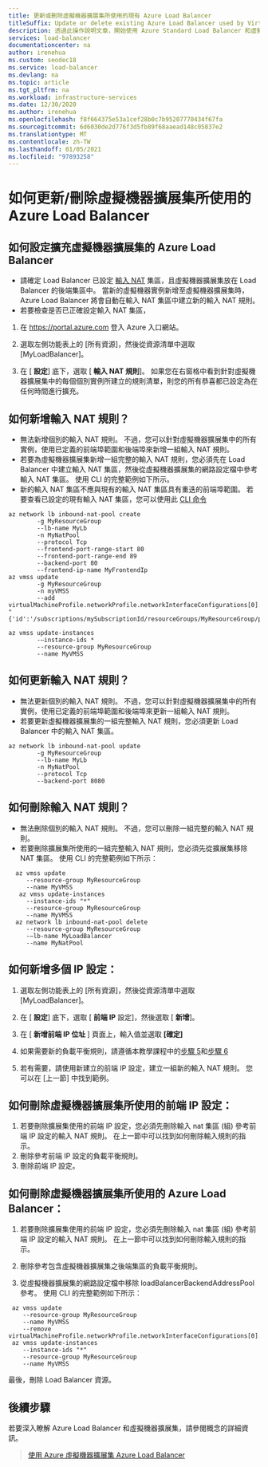 ```yaml
---
title: 更新或刪除虛擬機器擴展集所使用的現有 Azure Load Balancer
titleSuffix: Update or delete existing Azure Load Balancer used by Virtual Machine Scale Set
description: 透過此操作說明文章，開始使用 Azure Standard Load Balancer 和虛擬機器擴展集。
services: load-balancer
documentationcenter: na
author: irenehua
ms.custom: seodec18
ms.service: load-balancer
ms.devlang: na
ms.topic: article
ms.tgt_pltfrm: na
ms.workload: infrastructure-services
ms.date: 12/30/2020
ms.author: irenehua
ms.openlocfilehash: f8f664375e53a1cef28b0c7b95207770434f67fa
ms.sourcegitcommit: 6d6030de2d776f3d5fb89f68aaead148c05837e2
ms.translationtype: MT
ms.contentlocale: zh-TW
ms.lasthandoff: 01/05/2021
ms.locfileid: "97893258"
---
```

# <a name="how-to-updatedelete-azure-load-balancer-used-by-virtual-machine-scale-sets"></a>如何更新/刪除虛擬機器擴展集所使用的 Azure Load Balancer

## <a name="how-to-set-up-azure-load-balancer-for-scaling-out-virtual-machine-scale-sets"></a>如何設定擴充虛擬機器擴展集的 Azure Load Balancer
  * 請確定 Load Balancer 已設定 [輸入 NAT](https://docs.microsoft.com/cli/azure/network/lb/inbound-nat-pool?view=azure-cli-latest) 集區，且虛擬機器擴展集放在 Load Balancer 的後端集區中。 當新的虛擬機器實例新增至虛擬機器擴展集時，Azure Load Balancer 將會自動在輸入 NAT 集區中建立新的輸入 NAT 規則。 
  * 若要檢查是否已正確設定輸入 NAT 集區， 
  1. 在 https://portal.azure.com 登入 Azure 入口網站。
  
  1. 選取左側功能表上的 [所有資源]，然後從資源清單中選取 [MyLoadBalancer]。
  
  1. 在 [ **設定**] 底下，選取 [ **輸入 NAT 規則**]。
如果您在右窗格中看到針對虛擬機器擴展集中的每個個別實例所建立的規則清單，則您的所有恭喜都已設定為在任何時間進行擴充。

## <a name="how-to-add-inbound-nat-rules"></a>如何新增輸入 NAT 規則？ 
  * 無法新增個別的輸入 NAT 規則。 不過，您可以針對虛擬機器擴展集中的所有實例，使用已定義的前端埠範圍和後端埠來新增一組輸入 NAT 規則。
  * 若要為虛擬機器擴展集新增一組完整的輸入 NAT 規則，您必須先在 Load Balancer 中建立輸入 NAT 集區，然後從虛擬機器擴展集的網路設定檔中參考輸入 NAT 集區。 使用 CLI 的完整範例如下所示。
  * 新的輸入 NAT 集區不應與現有的輸入 NAT 集區具有重迭的前端埠範圍。 若要查看已設定的現有輸入 NAT 集區，您可以使用此 [CLI 命令](https://docs.microsoft.com/cli/azure/network/lb/inbound-nat-pool?view=azure-cli-latest#az_network_lb_inbound_nat_pool_list)
```azurecli-interactive
az network lb inbound-nat-pool create 
        -g MyResourceGroup 
        --lb-name MyLb
        -n MyNatPool 
        --protocol Tcp 
        --frontend-port-range-start 80 
        --frontend-port-range-end 89 
        --backend-port 80 
        --frontend-ip-name MyFrontendIp
az vmss update 
        -g MyResourceGroup 
        -n myVMSS 
        --add virtualMachineProfile.networkProfile.networkInterfaceConfigurations[0].ipConfigurations[0].loadBalancerInboundNatPools "{'id':'/subscriptions/mySubscriptionId/resourceGroups/MyResourceGroup/providers/Microsoft.Network/loadBalancers/MyLb/inboundNatPools/MyNatPool'}"
        
az vmss update-instances
        -–instance-ids *
        --resource-group MyResourceGroup
        --name MyVMSS
```
## <a name="how-to-update-inbound-nat-rules"></a>如何更新輸入 NAT 規則？ 
  * 無法更新個別的輸入 NAT 規則。 不過，您可以針對虛擬機器擴展集中的所有實例，使用已定義的前端埠範圍和後端埠來更新一組輸入 NAT 規則。
  * 若要更新虛擬機器擴展集的一組完整輸入 NAT 規則，您必須更新 Load Balancer 中的輸入 NAT 集區。 
```azurecli-interactive
az network lb inbound-nat-pool update 
        -g MyResourceGroup 
        --lb-name MyLb 
        -n MyNatPool
        --protocol Tcp 
        --backend-port 8080
```

## <a name="how-to-delete-inbound-nat-rules"></a>如何刪除輸入 NAT 規則？ 
* 無法刪除個別的輸入 NAT 規則。 不過，您可以刪除一組完整的輸入 NAT 規則。
* 若要刪除擴展集所使用的一組完整輸入 NAT 規則，您必須先從擴展集移除 NAT 集區。 使用 CLI 的完整範例如下所示：
```azurecli-interactive
  az vmss update
     --resource-group MyResourceGroup
     --name MyVMSS
   az vmss update-instances 
     --instance-ids "*" 
     --resource-group MyResourceGroup
     --name MyVMSS
  az network lb inbound-nat-pool delete
     --resource-group MyResourceGroup
     -–lb-name MyLoadBalancer
     --name MyNatPool
```

## <a name="how-to-add-multiple-ip-configurations"></a>如何新增多個 IP 設定：
1. 選取左側功能表上的 [所有資源]，然後從資源清單中選取 [MyLoadBalancer]。
   
1. 在 [ **設定**] 底下，選取 [ **前端 IP** 設定]，然後選取 [ **新增**]。
   
1. 在 [ **新增前端 IP 位址** ] 頁面上，輸入值並選取 **[確定]**

1. 如果需要新的負載平衡規則，請遵循本教學課程中的[步驟 5](https://docs.microsoft.com/azure/load-balancer/load-balancer-multiple-ip#step-5-configure-the-health-probe)和[步驟 6](https://docs.microsoft.com/azure/load-balancer/load-balancer-multiple-ip#step-5-configure-the-health-probe)

1. 若有需要，請使用新建立的前端 IP 設定，建立一組新的輸入 NAT 規則。 您可以在 [上一節] 中找到範例。

## <a name="how-to-delete-frontend-ip-configuration-used-by-virtual-machine-scale-set"></a>如何刪除虛擬機器擴展集所使用的前端 IP 設定： 
 1. 若要刪除擴展集使用的前端 IP 設定，您必須先刪除輸入 nat 集區 (組) 參考前端 IP 設定的輸入 NAT 規則。 在上一節中可以找到如何刪除輸入規則的指示。
 1. 刪除參考前端 IP 設定的負載平衡規則。 
 1. 刪除前端 IP 設定。
 

## <a name="how-to-delete-azure-load-balancer-used-by-virtual-machine-scale-set"></a>如何刪除虛擬機器擴展集所使用的 Azure Load Balancer： 
 1. 若要刪除擴展集使用的前端 IP 設定，您必須先刪除輸入 nat 集區 (組) 參考前端 IP 設定的輸入 NAT 規則。 在上一節中可以找到如何刪除輸入規則的指示。
 
 1. 刪除參考包含虛擬機器擴展集之後端集區的負載平衡規則。
 
 1. 從虛擬機器擴展集的網路設定檔中移除 loadBalancerBackendAddressPool 參考。 使用 CLI 的完整範例如下所示：
 ```azurecli-interactive
  az vmss update
     --resource-group MyResourceGroup
     --name MyVMSS
     --remove virtualMachineProfile.networkProfile.networkInterfaceConfigurations[0].ipConfigurations[0].loadBalancerBackendAddressPools
  az vmss update-instances 
     --instance-ids "*" 
     --resource-group MyResourceGroup
     --name MyVMSS
```
最後，刪除 Load Balancer 資源。
 
## <a name="next-steps"></a>後續步驟

若要深入瞭解 Azure Load Balancer 和虛擬機器擴展集，請參閱概念的詳細資訊。

> [使用 Azure 虛擬機器擴展集 Azure Load Balancer](load-balancer-standard-virtual-machine-scale-sets.md)
